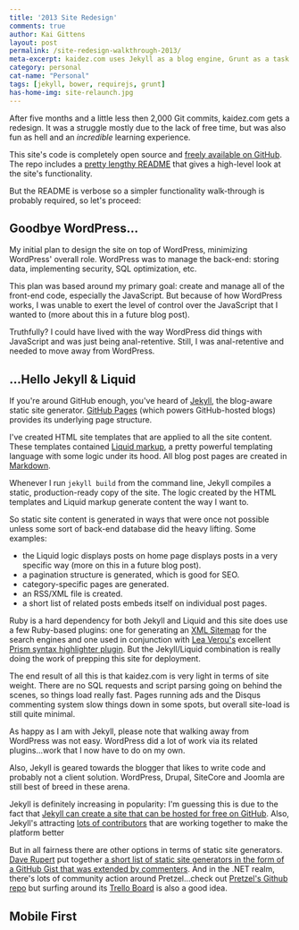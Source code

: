 ```yaml
---
title: '2013 Site Redesign'
comments: true
author: Kai Gittens
layout: post
permalink: /site-redesign-walkthrough-2013/
meta-excerpt: kaidez.com uses Jekyll as a blog engine, Grunt as a task runner, RequireJS for modular JavaScript management, & Bower for package management
category: personal
cat-name: "Personal"
tags: [jekyll, bower, requirejs, grunt]
has-home-img: site-relaunch.jpg
---
```

After five months and a little less then 2,000 Git commits, kaidez.com gets a redesign. It was a struggle mostly due to the lack of free time, but was also fun as hell and an *incredible* learning experience.

This site's code is completely open source and [freely available on GitHub][1]. The repo includes a [pretty lengthy README][2] that gives a high-level look at the site's functionality.

But the README is verbose so a simpler functionality walk-through is probably required, so let's proceed:

## Goodbye WordPress...
My initial plan to design the site on top of WordPress, minimizing WordPress' overall role. WordPress was to manage the back-end: storing data, implementing security, SQL optimization, etc.

This plan was based around my primary goal: create and manage all of the front-end code, especially the JavaScript.  But because of how WordPress works, I was unable to exert the level of control over the JavaScript that I wanted to (more about this in a future blog post).

Truthfully? I could have lived with the way WordPress did things with JavaScript and was just being anal-retentive.  Still, I was anal-retentive and needed to move away from WordPress. 

## ...Hello Jekyll &amp; Liquid
If you're around GitHub enough, you've heard of [Jekyll][3], the blog-aware static site generator. [GitHub Pages][4] (which powers GitHub-hosted blogs) provides its underlying page structure.

I've created HTML site templates that are applied to all the site content.  These templates contained [Liquid markup][5], a pretty powerful templating language with some logic under its hood. All blog post pages are created in [Markdown][6].

Whenever I run `jekyll build` from the command line, Jekyll compiles a static, production-ready copy of the site. The logic created by the HTML templates and Liquid markup generate content the way I want to.

So static site content is generated in ways that were once not possible unless some sort of back-end database did the heavy lifting. Some examples:

* the Liquid logic displays posts on home page displays posts in a very specific way (more on this in a future blog post).
* a pagination structure is generated, which is good for SEO.
* category-specific pages are generated.
* an RSS/XML file is created.
* a short list of related posts embeds itself on individual post pages.

Ruby is a hard dependency for both Jekyll and Liquid and this site does use a few Ruby-based plugins: one for generating an [XML Sitemap][7] for the search engines and one used in conjunction with [Lea Verou's][8] excellent [Prism syntax highlighter plugin][9]. But the Jekyll/Liquid combination is really doing the work of prepping this site for deployment.

The end result of all this is that kaidez.com is very light in terms of site weight.  There are no SQL requests and script parsing going on behind the scenes, so things load really fast. Pages running ads and the Disqus commenting system slow things down in some spots, but overall site-load is still quite minimal.

As happy as I am with Jekyll, please note that walking away from WordPress was not easy. WordPress did a lot of work via its related plugins...work that I now have to do on my own.

Also, Jekyll is geared towards the blogger that likes to write code and probably not a client solution. WordPress, Drupal, SiteCore and Joomla are still best of breed in these arena.

Jekyll is definitely increasing in popularity: I'm guessing this is due to the fact that [Jekyll can create a site that can be hosted for free on GitHub][10]. Also, Jekyll's attracting [lots of contributors][11] that are working together to make the platform better

But in all fairness there are other options in terms of static site generators. [Dave Rupert][12] put together [a short list of static site generators in the form of a GitHub Gist that was extended by commenters][13]. And in the .NET realm, there's lots of community action around Pretzel...check out [Pretzel's Github repo][14] but surfing around its [Trello Board][15] is also a good idea.

## Mobile First


[1]: https://github.com/kaidez/kaidez.com/
[2]: https://github.com/kaidez/kaidez.com/blob/master/README.md
[3]: http://jekyllrb.com/
[4]: http://pages.github.com/
[5]: http://wiki.shopify.com/Liquid
[6]: http://daringfireball.net/projects/markdown/
[7]: http://davidensinger.com/2013/03/generating-a-sitemap-in-jekyll-without-a-plugin/
[8]: http://lea.verou.me/
[9]: http://prismjs.com/
[10]: https://help.github.com/articles/setting-up-a-custom-domain-with-pages
[11]: https://github.com/mojombo/jekyll/graphs/contributors
[12]: http://daverupert.com/
[13]: https://gist.github.com/davatron5000/2254924
[14]: https://github.com/Code52/pretzel
[15]: https://trello.com/b/2IUErvJ2/pretzel
